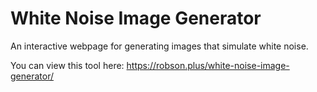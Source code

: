 # White Noise Image Generator

An interactive webpage for generating images that simulate white noise. 

You can view this tool here: https://robson.plus/white-noise-image-generator/